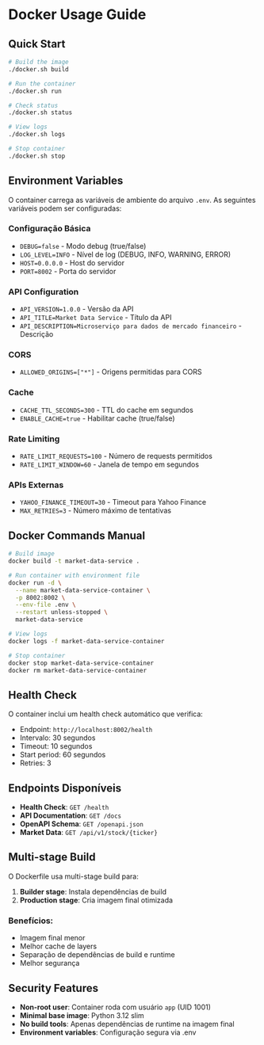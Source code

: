 # Docker Usage Guide

## Quick Start

```bash
# Build the image
./docker.sh build

# Run the container
./docker.sh run

# Check status
./docker.sh status

# View logs
./docker.sh logs

# Stop container
./docker.sh stop
```

## Environment Variables

O container carrega as variáveis de ambiente do arquivo `.env`. As seguintes variáveis podem ser configuradas:

### Configuração Básica
- `DEBUG=false` - Modo debug (true/false)
- `LOG_LEVEL=INFO` - Nível de log (DEBUG, INFO, WARNING, ERROR)
- `HOST=0.0.0.0` - Host do servidor
- `PORT=8002` - Porta do servidor

### API Configuration
- `API_VERSION=1.0.0` - Versão da API
- `API_TITLE=Market Data Service` - Título da API
- `API_DESCRIPTION=Microserviço para dados de mercado financeiro` - Descrição

### CORS
- `ALLOWED_ORIGINS=["*"]` - Origens permitidas para CORS

### Cache
- `CACHE_TTL_SECONDS=300` - TTL do cache em segundos
- `ENABLE_CACHE=true` - Habilitar cache (true/false)

### Rate Limiting
- `RATE_LIMIT_REQUESTS=100` - Número de requests permitidos
- `RATE_LIMIT_WINDOW=60` - Janela de tempo em segundos

### APIs Externas
- `YAHOO_FINANCE_TIMEOUT=30` - Timeout para Yahoo Finance
- `MAX_RETRIES=3` - Número máximo de tentativas

## Docker Commands Manual

```bash
# Build image
docker build -t market-data-service .

# Run container with environment file
docker run -d \
  --name market-data-service-container \
  -p 8002:8002 \
  --env-file .env \
  --restart unless-stopped \
  market-data-service

# View logs
docker logs -f market-data-service-container

# Stop container
docker stop market-data-service-container
docker rm market-data-service-container
```

## Health Check

O container inclui um health check automático que verifica:
- Endpoint: `http://localhost:8002/health`
- Intervalo: 30 segundos
- Timeout: 10 segundos
- Start period: 60 segundos
- Retries: 3

## Endpoints Disponíveis

- **Health Check**: `GET /health`
- **API Documentation**: `GET /docs`
- **OpenAPI Schema**: `GET /openapi.json`
- **Market Data**: `GET /api/v1/stock/{ticker}`

## Multi-stage Build

O Dockerfile usa multi-stage build para:
1. **Builder stage**: Instala dependências de build
2. **Production stage**: Cria imagem final otimizada

### Benefícios:
- Imagem final menor
- Melhor cache de layers
- Separação de dependências de build e runtime
- Melhor segurança

## Security Features

- **Non-root user**: Container roda com usuário `app` (UID 1001)
- **Minimal base image**: Python 3.12 slim
- **No build tools**: Apenas dependências de runtime na imagem final
- **Environment variables**: Configuração segura via .env

